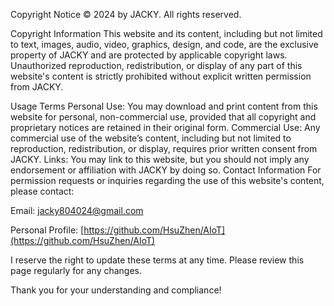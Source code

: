 Copyright Notice
© 2024 by JACKY. All rights reserved.

Copyright Information
This website and its content, including but not limited to text, images, audio, video, graphics, design, and code, are the exclusive property of JACKY and are protected by applicable copyright laws. Unauthorized reproduction, redistribution, or display of any part of this website's content is strictly prohibited without explicit written permission from JACKY.

Usage Terms
Personal Use: You may download and print content from this website for personal, non-commercial use, provided that all copyright and proprietary notices are retained in their original form.
Commercial Use: Any commercial use of the website’s content, including but not limited to reproduction, redistribution, or display, requires prior written consent from JACKY.
Links: You may link to this website, but you should not imply any endorsement or affiliation with JACKY by doing so.
Contact Information
For permission requests or inquiries regarding the use of this website's content, please contact:

Email: jacky804024@gmail.com

Personal Profile: [https://github.com/HsuZhen/AIoT](https://github.com/HsuZhen/AIoT)

I reserve the right to update these terms at any time. Please review this page regularly for any changes.

Thank you for your understanding and compliance!
